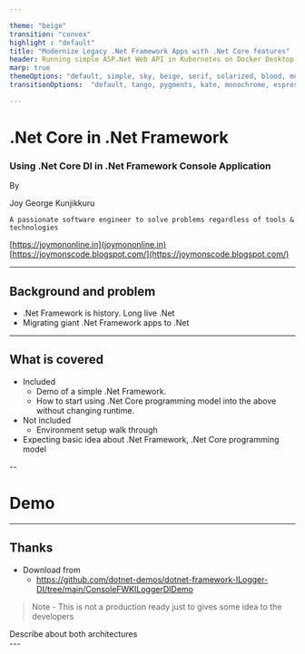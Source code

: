 ```yaml
---

theme: "beige"
transition: "convex"
highlight : "default"
title: "Modernize Legacy .Net Framework Apps with .Net Core features"
header: Running simple ASP.Net Web API in Kubernetes on Docker Desktop
marp: true
themeOptions: "default, simple, sky, beige, serif, solarized, blood, moon, night, black, league, white"
transitionOptions:  "default, tango, pygments, kate, monochrome, espresso, zenburn, haddock"

---
```


# .Net Core in .Net Framework

### Using .Net Core DI in .Net Framework Console Application

By

Joy George Kunjikkuru 

`A passionate software engineer to solve problems regardless of tools & technologies`

[https://joymononline.in](joymononline.in)
[https://joymonscode.blogspot.com/](https://joymonscode.blogspot.com/)

---

## Background and problem

- .Net Framework is history. Long live .Net
- Migrating giant .Net Framework apps to .Net 

---

## What is covered 

- Included
    - Demo of a simple .Net Framework.
    - How to start using .Net Core programming model into the above without changing runtime.
- Not included
    - Environment setup walk through
- Expecting basic idea about .Net Framework, .Net Core programming model

--

# Demo 
---

## Thanks

- Download from 
    - https://github.com/dotnet-demos/dotnet-framework-ILogger-DI/tree/main/ConsoleFWKILoggerDIDemo

> Note - This is not a production ready just to gives some idea to the developers 

<aside class="notes">
		Describe about both architectures
	</aside>
---